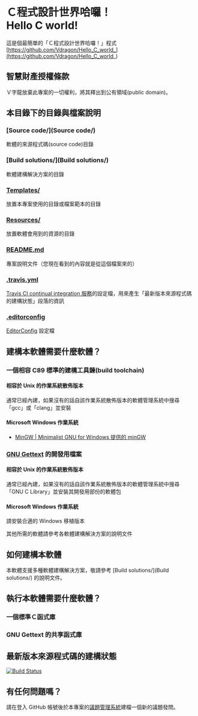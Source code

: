 # Ｃ程式設計世界哈囉！<br />Hello C world!
這是個最簡單的「Ｃ程式設計世界哈囉！」程式  
[https://github.com/Vdragon/Hello_C_world_](https://github.com/Vdragon/Hello_C_world_)


## 智慧財產授權條款
Ｖ字龍放棄此專案的一切權利，將其釋出到公有領域(public domain)。

## 本目錄下的目錄與檔案說明
### [Source code/](Source code/)
軟體的來源程式碼(source code)目錄

### [Build solutions/](Build solutions/)
軟體建構解決方案的目錄

### [Templates/](Templates/)
放置本專案使用的目錄或檔案範本的目錄

### [Resources/](Resources/)
放置軟體會用到的資源的目錄

### [README.md](README.md)
專案說明文件（您現在看到的內容就是從這個檔案來的）

### [.travis.yml](.travis.yml)
[Travis CI continual integration 服務](http://travis-ci.org/)的設定檔，用來產生「最新版本來源程式碼的建構狀態」段落的資訊

### [.editorconfig](.editorconfig)
[EditorConfig](http://editorconfig.org/) 設定檔

## 建構本軟體需要什麼軟體？
### 一個相容 C89 標準的建構工具鍊(build toolchain)
#### 相容於 Unix 的作業系統散佈版本
通常已經內建，如果沒有的話自該作業系統散佈版本的軟體管理系統中搜尋「gcc」或「clang」並安裝

#### Microsoft Windows 作業系統
* [MinGW | Minimalist GNU for Windows 提供的 minGW](http://goo.gl/362f)

### [GNU Gettext](https://www.gnu.org/software/gettext/) 的開發用檔案
#### 相容於 Unix 的作業系統散佈版本
通常已經內建，如果沒有的話自該作業系統散佈版本的軟體管理系統中搜尋「GNU C Library」並安裝其開發用部份的軟體包

#### Microsoft Windows 作業系統
請安裝合適的 Windows 移植版本

其他所需的軟體請參考各軟體建構解決方案的說明文件

## 如何建構本軟體
本軟體支援多種軟體建構解決方案，敬請參考 [Build solutions/](Build solutions/) 的說明文件。

## 執行本軟體需要什麼軟體？
### 一個標準Ｃ函式庫

### GNU Gettext 的共享函式庫

## 最新版本來源程式碼的建構狀態
[![Build Status](https://travis-ci.org/Vdragon/Hello_C_world_.svg)](https://travis-ci.org/Vdragon/Hello_C_world_)

## 有任何問題嗎？
請在登入 GitHub 帳號後於本專案的[議題管理系統](https://github.com/Vdragon/Hello_C_world_/issues)建檔一個新的議題發問。
